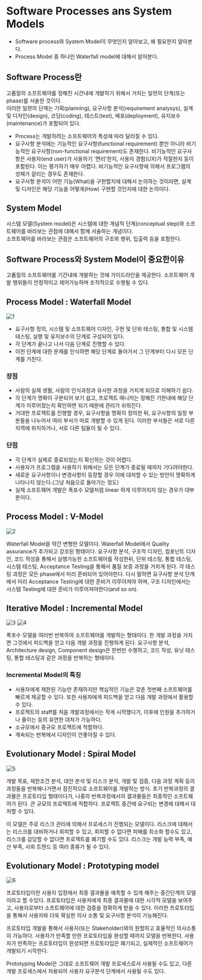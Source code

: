 # Software Processes ans System Models

- Software process와 System Model이 무엇인지 알아보고, 왜 필요한지 알아본다.
- Process Model 중 하나인 Waterfall model에 대해서 알아본다.

## Software Process란

고품질의 소프트웨어를 정해진 시간내에 개발하기 위해서 거치는 일련의 단계(또는 phase)를 서술한 것이다.  
이러한 일련의 단계는 기획(planning), 요구사항 분석(requirement analysys), 설계 및 디자인(design), 코딩(coding), 테스트(test), 배포(deployment), 유지보수(maintenance)가 포함되어 있다.

- Process는 개발하려는 소프트웨어의 특성에 따라 달라질 수 있다.
- 요구사항 분석에는 기능적인 요구사항(functional requirement) 뿐만 아니라 비기능적인 요구사항(non-functional requirement)도 존재한다. 비기능적인 요구사항은 사용자(end user)가 사용하기 '편리'한지, 사용자 경험(UX)가 적절한지 등이 포함된다. 이는 평가하기 매우 어렵다. 비기능적인 요구사항에 의해서 프로그램의 성패가 갈리는 경우도 존재한다.
- 요구사항 분석이 어떤 기능(What)을 구현할지에 대해서 논의하는 것이라면, 설계 및 디자인은 해당 기능을 어떻게(How) 구현할 것인지에 대한 논의이다.

## System Model

시스템 모델(System model)은 시스템에 대한 개념적 단계(conceptual step)와 소프트웨어를 바라보는 관점에 대해서 함께 서술하는 개념이다.  
소프트웨어를 바라보는 관점은 소프트웨어의 구조와 행위, 입출력 등을 포함한다.

## Software Process와 System Model이 중요한이유

고품질의 소프트웨어를 기간내에 개발하는 것에 가이드라인을 제공한다. 소프트웨어 개발 행위들이 안정적이고 제어가능하며 조직적으로 수행될 수 있다.

## Process Model : Waterfall Model

![1](image/1.png)

- 요구사항 정의, 시스템 및 소프트웨어 디자인, 구현 및 단위 테스팅, 통합 및 시스템 테스팅, 실행 및 유지보수의 단계로 구성되어 있다.
- 각 단계가 끝나고 나서 다음 단계로 진행할 수 있다.
- 이전 단계에 대한 문제를 인식하면 해당 단계로 돌아가서 그 단계부터 다시 모든 단계를 거친다.

### 장점

- 사람의 실제 생활, 사람의 인식과정과 유사한 과정을 거치게 되므로 이해하기 쉽다.
- 각 단계가 명확이 구분되어 보기 쉽고, 프로젝트 매니저는 정해진 기한내에 해당 단계가 이루어졌는지 확인하면 되기 때문에 관리가 쉬워진다.
- 거대한 프로젝트를 진행할 경우, 요구사항을 명확히 정의한 뒤, 요구사항의 일정 부분들을 나누어서 여러 부서가 따로 개발할 수 있게 된다. 이러한 부서들은 서로 다른 지역에 위치하거나, 서로 다른 팀들이 될 수 있다.

### 단점

- 각 단계가 실제로 종료되었는지 확신하는 것이 어렵다.
- 사용자가 프로그램을 사용하기 위해서는 모든 단계가 종료될 때까지 기다려야한다.
- 새로운 요구사항이나 변경사항이 등장할 경우 이에 대처할 수 있는 방안이 명확하게 나타나지 않는다.(그냥 처음으로 돌아가는 정도)
- 실제 소프트웨어 개발은 폭포수 모델처럼 linear 하게 이루어지지 않는 경우가 대부분이다.

## Process Model : V-Model

![2](image/2.png)

Waterfall Model을 약간 변형한 모델이다. Waterfall Model에서 Quality assurance가 추가되고 강조된 형태이다. 요구사항 분석, 구조적 디자인, 컴포넌트 디자인, 코드 작성을 통해서 실행가능한 소프트웨어를 작성한뒤, 단위 테스팅, 통합 테스팅, 시스템 테스팅, Acceptance Testing을 통해서 품질 보증 과정을 거치게 된다. 각 테스팅 과정은 모든 phase에서 미리 준비되어 있어야한다. 다시 말하면 요구사항 분석 단계에서 미리 Acceptance Testing에 대한 준비가 이루어져야 하며, 구조 디자인에서는 시스템 Testing에 대한 준비가 이루어져야한다(and so on).

## Iterative Model : Incremental Model

![3](image/3.png)
![4](image/4.png)

폭포수 모델을 여러번 반복하여 소프트웨어를 개발하는 형태이다. 한 개발 과정을 거치면 그것에서 피드백을 얻고 다음 개발 과정을 진행하게 된다. 요구사항 분석, Architecture design, Component design은 한번만 수행하고, 코드 작성, 유닛 테스팅, 통합 테스팅과 같은 과정을 반복하는 형태이다.

### Incremental Model의 특징

- 사용자에게 제한된 기능만 존재하지만 핵심적인 기능은 갖춘 첫번째 소프트웨어를 빠르게 제공할 수 있다. 또한 사용자에게 피드백을 얻고 다음 개발 과정에서 활용할 수 있다.
- 프로젝트의 staff를 처음 개발과정에서는 작게 시작했다가, 이후에 인원을 추가하거나 줄이는 등의 유연한 대처가 가능하다.
- 소규모에서 중규모 프로젝트에 적합하다.
- 계속되는 반복에서 디자인이 안좋아질 수 있다.

## Evolutionary Model : Spiral Model

![5](image/5.png)

개발 목표, 제한조건 분석, 대안 분석 및 리스크 분석, 개발 및 검증, 다음 과정 계획 등의 과정들을 반복해나가면서 점진적으로 소프트웨어를 개발하는 방식. 초기 반복과정의 결과물은 프로토타입 형태이다가, 나중의 반복과정에서의 결과물들은 최종적인 소프트웨어가 된다. 큰 규모의 프로젝트에 적합하다. 프로젝트 중간에 요구되는 변경에 대해서 대처할 수 있다.

이 모델은 주로 리스크 관리에 의해서 프로세스가 진행되는 모델이다. 리스크에 대해서는 리스크를 대비하거나 회피할 수 있고, 회피할 수 없다면 피해를 최소화 할수도 있고, 리스크를 감당할 수 없다면 프로젝트를 폐기할 수도 있다. 리스크는 개발 능력 부족, 예산 부족, 사회 트렌드 등 여러 종류가 될 수 있다.

## Evolutionary Model : Prototyping model

![6](image/6.png)

프로토타입이란 사용자 입장에서 최종 결과물을 예측할 수 있게 해주는 중간단계의 모델이라고 할 수있다. 프로토타입은 사용자에게 최종 결과물에 대한 시각적 모델을 보여주고, 사용자로부터 소프트웨어에 대한 검증을 정확하게 받을 수 있다. 이러한 프로토타입을 통해서 사용자와 더욱 확실한 의사 소통 및 요구사항 분석이 가능해진다.

프로토타입 개발을 통해서 사용자(또는 Stakeholder)와의 원할하고 효율적인 의사소통이 가능하다. 사용자가 만족할 만한 프로토타입을 완성할 때까지 모델을 반복한다. 사용자가 만족하는 프로토타입이 완성되면 프로토타입은 폐기되고, 실제적인 소프트웨어가 개발되기 시작한다.

Prototyping Model은 그대로 소프트웨어 개발 프로세스로서 사용될 수도 있고, 다른 개발 프로세스에서 차용되어 사용자 요구분석 단계에서 사용될 수도 있다.
